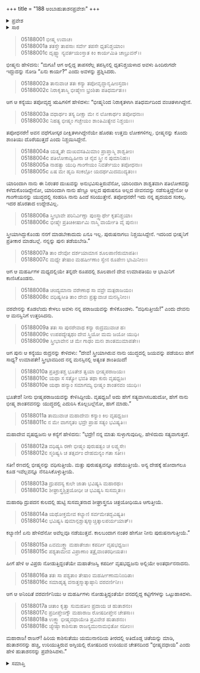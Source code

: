+++
title = "188 ಅಂಬಾಹುತಾಶನಪ್ರವೇಶಃ"
+++

<details><summary>ಪ್ರವೇಶ</summary>


।।   ಓಂ ಓಂ ನಮೋ ನಾರಾಯಣಾಯ।।   ಶ್ರೀ ವೇದವ್ಯಾಸಾಯ ನಮಃ ।।

ಶ್ರೀ ಕೃಷ್ಣದ್ವೈಪಾಯನ ವೇದವ್ಯಾಸ ವಿರಚಿತ  

**ಶ್ರೀ ಮಹಾಭಾರತ**

**ಉದ್ಯೋಗ ಪರ್ವ**

**ಅಂಬೋಽಪಾಖ್ಯಾನ ಪರ್ವ**

**ಅಧ್ಯಾಯ 188**

</details>

<details><summary>ಸಾರ</summary>

ಶಿವನು ಅಂಬೆಗೆ ಭೀಷ್ಮನನ್ನು ವಧಿಸುತ್ತೀಯೆ ಎಂದು ಹೇಳಿ “ಪುರುಷತ್ವವನ್ನೂ ಪಡೆಯುತ್ತೀಯೆ. ಅನ್ಯ ದೇಹಕ್ಕೆ ಹೋದಾಗಲೂ ಕೂಡ ಇವೆಲ್ಲವನ್ನೂ ನೆನಪಿಸಿಕೊಳ್ಳುತ್ತೀಯೆ” ಎಂದು ವರವನ್ನಿತ್ತುದುದು (1-15). ಅನಂತರ ಅಂಬೆಯು ಅಗ್ನಿಪ್ರವೇಶ ಮಾಡಿದುದು (16-18).


</details>


> 05188001 ಭೀಷ್ಮ ಉವಾಚ।  
05188001a ತತಸ್ತೇ ತಾಪಸಾಃ ಸರ್ವೇ ತಪಸೇ ಧೃತನಿಶ್ಚಯಾಂ।  
05188001c ದೃಷ್ಟ್ವಾ ನ್ಯವರ್ತಯಂಸ್ತಾತ ಕಿಂ ಕಾರ್ಯಮಿತಿ ಚಾಬ್ರುವನ್।।

ಭೀಷ್ಮನು ಹೇಳಿದನು: “ಮಗೂ! ಆಗ ಅಲ್ಲಿದ್ದ ತಾಪಸರೆಲ್ಲ ತಪಸ್ಸಿನಲ್ಲಿ ಧೃತನಿಶ್ಚಯಳಾದ ಅವಳು ಹಿಂದಿರುಗದೇ ಇದ್ದುದನ್ನು ನೋಡಿ “ಏನು ಕಾರ್ಯ?” ಎಂದು ಅವಳನ್ನು ಪ್ರಶ್ನಿಸಿದರು.

> 05188002a ತಾನುವಾಚ ತತಃ ಕನ್ಯಾ ತಪೋವೃದ್ಧಾನೃಷೀಂಸ್ತದಾ।  
05188002c ನಿರಾಕೃತಾಸ್ಮಿ ಭೀಷ್ಮೇಣ ಭ್ರಂಶಿತಾ ಪತಿಧರ್ಮತಃ।।

ಆಗ ಆ ಕನ್ಯೆಯು ತಪೋವೃದ್ಧ ಋಷಿಗಳಿಗೆ ಹೇಳಿದಳು: “ಭೀಷ್ಮನಿಂದ ನಿರಾಕೃತಳಾಗಿ ಪತಿಧರ್ಮದಿಂದ ವಂಚಿತಳಾಗಿದ್ದೇನೆ.

> 05188003a ವಧಾರ್ಥಂ ತಸ್ಯ ದೀಕ್ಷಾ ಮೇ ನ ಲೋಕಾರ್ಥಂ ತಪೋಧನಾಃ।   
05188003c ನಿಹತ್ಯ ಭೀಷ್ಮಂ ಗಚ್ಚೇಯಂ ಶಾಂತಿಮಿತ್ಯೇವ ನಿಶ್ಚಯಃ।।

ತಪೋಧನರೇ! ಅವನ ವಧೆಗೋಸ್ಕರ ದೀಕ್ಷಿತಳಾಗಿದ್ದೇನೆಯೇ ಹೊರತು ಉತ್ತಮ ಲೋಕಗಳಿಗಲ್ಲ. ಭೀಷ್ಮನನ್ನು ಕೊಂದು ಶಾಂತಿಯು ದೊರೆಯುತ್ತದೆ ಎಂದು ನಿಶ್ಚಯಿಸಿದ್ದೇನೆ.

> 05188004a ಯತ್ಕೃತೇ ದುಃಖವಸತಿಮಿಮಾಂ ಪ್ರಾಪ್ತಾಸ್ಮಿ ಶಾಶ್ವತೀಂ।  
05188004c ಪತಿಲೋಕಾದ್ವಿಹೀನಾ ಚ ನೈವ ಸ್ತ್ರೀ ನ ಪುಮಾನಿಹ।।   
05188005a ನಾಹತ್ವಾ ಯುಧಿ ಗಾಂಗೇಯಂ ನಿವರ್ತೇಯಂ ತಪೋಧನಾಃ।  
05188005c ಏಷ ಮೇ ಹೃದಿ ಸಂಕಲ್ಪೋ ಯದರ್ಥಮಿದಮುದ್ಯತಂ।।

ಯಾರಿಂದಾಗಿ ನಾನು ಈ ನಿರಂತರ ದುಃಖವನ್ನು ಅನುಭವಿಸುತ್ತಿರುವೆನೋ, ಯಾರಿಂದಾಗಿ ಶಾಶ್ವತವಾಗಿ ಪತಿಲೋಕವನ್ನು ಕಳೆದುಕೊಂಡಿದ್ದೇನೋ, ಯಾರಿಂದಾಗಿ ನಾನು ಹೆಣ್ಣೂ ಅಲ್ಲದ ಪುರುಷನೂ ಅಲ್ಲದ ಜೀವನವನ್ನು ನಡೆಸುತ್ತಿದ್ದೇನೋ ಆ ಗಾಂಗೇಯನನ್ನು ಯುದ್ಧದಲ್ಲಿ ಸಂಹರಿಸಿ ನಾನು ಹಿಂದೆ ಸರಿಯುತ್ತೇನೆ. ತಪೋಧನರೇ! ಇದು ನನ್ನ ಹೃದಯದ ಸಂಕಲ್ಪ. ಇದರ ಹೊರತಾದ ಉದ್ದೇಶವಿಲ್ಲ.

> 05188006a ಸ್ತ್ರೀಭಾವೇ ಪರಿನಿರ್ವಿಣ್ಣಾ ಪುಂಸ್ತ್ವಾರ್ಥೇ ಕೃತನಿಶ್ಚಯಾ।   
05188006c ಭೀಷ್ಮೇ ಪ್ರತಿಚಿಕೀರ್ಷಾಮಿ ನಾಸ್ಮಿ ವಾರ್ಯೇತಿ ವೈ ಪುನಃ।।

ಸ್ತ್ರೀಯಾಗಿದ್ದುಕೊಂಡು ನನಗೆ ಮಾಡಬೇಕಾದುದು ಏನೂ ಇಲ್ಲ. ಪುರುಷನಾಗಲು ನಿಶ್ಚಯಿಸಿದ್ದೇನೆ. ಇದರಿಂದ ಭೀಷ್ಮನಿಗೆ ಪ್ರತೀಕಾರ ಮಾಡಬಲ್ಲೆ. ನನ್ನನ್ನು ಪುನಃ ತಡೆಯಬೇಡಿ.”

> 05188007a ತಾಂ ದೇವೋ ದರ್ಶಯಾಮಾಸ ಶೂಲಪಾಣಿರುಮಾಪತಿಃ।  
05188007c ಮಧ್ಯೇ ತೇಷಾಂ ಮಹರ್ಷೀಣಾಂ ಸ್ವೇನ ರೂಪೇಣ ಭಾಮಿನೀಂ।।

ಆಗ ಆ ಮಹರ್ಷಿಗಳ ಮಧ್ಯದಲ್ಲಿಯೇ ತನ್ನದೇ ರೂಪದಲ್ಲಿ ಶೂಲಪಾಣಿ ದೇವ ಉಮಾಪತಿಯು ಆ ಭಾಮಿನಿಗೆ ಕಾಣಿಸಿಕೊಂಡನು.

> 05188008a ಚಂದ್ಯಮಾನಾ ವರೇಣಾಥ ಸಾ ವವ್ರೇ ಮತ್ಪರಾಜಯಂ।  
05188008c ವಧಿಷ್ಯಸೀತಿ ತಾಂ ದೇವಃ ಪ್ರತ್ಯುವಾಚ ಮನಸ್ವಿನೀಂ।।

ವರವೇನನ್ನು ಕೊಡಲೆಂದು ಕೇಳಲು ಅವಳು ನನ್ನ ಪರಾಜಯವನ್ನು ಕೇಳಿಕೊಂಡಳು. “ವಧಿಸುತ್ತೀಯೆ!” ಎಂದು ದೇವನು ಆ ಮನಸ್ವಿನಿಗೆ ಉತ್ತರಿಸಿದನು.

> 05188009a ತತಃ ಸಾ ಪುನರೇವಾಥ ಕನ್ಯಾ ರುದ್ರಮುವಾಚ ಹ।  
05188009c ಉಪಪದ್ಯೇತ್ಕಥಂ ದೇವ ಸ್ತ್ರಿಯೋ ಮಮ ಜಯೋ ಯುಧಿ।  
05188009e ಸ್ತ್ರೀಭಾವೇನ ಚ ಮೇ ಗಾಢಂ ಮನಃ ಶಾಂತಮುಮಾಪತೇ।।

ಆಗ ಪುನಃ ಆ ಕನ್ಯೆಯು ರುದ್ರನನ್ನು ಕೇಳಿದಳು: “ದೇವ! ಸ್ತ್ರೀಯಾಗಿರುವ ನಾನು ಯುದ್ಧದಲ್ಲಿ ಜಯವನ್ನು ಪಡೆಯಲು ಹೇಗೆ ಸಾಧ್ಯ? ಉಮಾಪತೇ! ಸ್ತ್ರೀಭಾವದಿಂದ ನನ್ನ ಮನಸ್ಸಿನಲ್ಲಿ ಅತ್ಯಂತ ಶಾಂತಿಯಿದೆ!

> 05188010a ಪ್ರತಿಶ್ರುತಶ್ಚ ಭೂತೇಶ ತ್ವಯಾ ಭೀಷ್ಮಪರಾಜಯಃ।  
05188010c ಯಥಾ ಸ ಸತ್ಯೋ ಭವತಿ ತಥಾ ಕುರು ವೃಷಧ್ವಜ।  
05188010e ಯಥಾ ಹನ್ಯಾಂ ಸಮಾಗಮ್ಯ ಭೀಷ್ಮಂ ಶಾಂತನವಂ ಯುಧಿ।।

ಭೂತೇಶ! ನೀನು ಭೀಷ್ಮಪರಾಜಯವನ್ನು ಕೇಳಿಸಿದ್ದೀಯೆ. ವೃಷಧ್ವಜ! ಅದು ಹೇಗೆ ಸತ್ಯವಾಗಿಸಬಹುದೋ, ಹೇಗೆ ನಾನು ಭೀಷ್ಮ ಶಾಂತನವನನ್ನು ಯುದ್ಧದಲ್ಲಿ ಎದುರಿಸಿ ಕೊಲ್ಲಬಲ್ಲೆನೋ, ಹಾಗೆ ಮಾಡು.”

> 05188011a ತಾಮುವಾಚ ಮಹಾದೇವಃ ಕನ್ಯಾಂ ಕಿಲ ವೃಷಧ್ವಜಃ।  
05188011c ನ ಮೇ ವಾಗನೃತಂ ಭದ್ರೇ ಪ್ರಾಹ ಸತ್ಯಂ ಭವಿಷ್ಯತಿ।।

ಮಹಾದೇವ ವೃಷಧ್ವಜನು ಆ ಕನ್ಯೆಗೆ ಹೇಳಿದನು: “ಭದ್ರೇ! ನನ್ನ ಮಾತು ಸುಳ್ಳಾಗುವುದಿಲ್ಲ. ಹೇಳಿದುದು ಸತ್ಯವಾಗುತ್ತದೆ.

> 05188012a ವಧಿಷ್ಯಸಿ ರಣೇ ಭೀಷ್ಮಂ ಪುರುಷತ್ವಂ ಚ ಲಪ್ಸ್ಯಸೇ।  
05188012c ಸ್ಮರಿಷ್ಯಸಿ ಚ ತತ್ಸರ್ವಂ ದೇಹಮನ್ಯಂ ಗತಾ ಸತೀ।।

ಸತೀ! ರಣದಲ್ಲಿ ಭೀಷ್ಮನನ್ನು ವಧಿಸುತ್ತೀಯೆ. ಮತ್ತು ಪುರುಷತ್ವವನ್ನೂ ಪಡೆಯುತ್ತೀಯೆ. ಅನ್ಯ ದೇಹಕ್ಕೆ ಹೋದಾಗಲೂ ಕೂಡ ಇವೆಲ್ಲವನ್ನೂ ನೆನಪಿಸಿಕೊಳ್ಳುತ್ತೀಯೆ.

> 05188013a ದ್ರುಪದಸ್ಯ ಕುಲೇ ಜಾತಾ ಭವಿಷ್ಯಸಿ ಮಹಾರಥಃ।  
05188013c ಶೀಘ್ರಾಸ್ತ್ರಶ್ಚಿತ್ರಯೋಧೀ ಚ ಭವಿಷ್ಯಸಿ ಸುಸಮ್ಮತಃ।।

ಮಹಾರಥಿ ದ್ರುಪದನ ಕುಲದಲ್ಲಿ ಹುಟ್ಟಿ ಸುಸಮ್ಮತನಾದ ಶೀಘ್ರಾಸ್ತ್ರನೂ ಚಿತ್ರಯೋಧಿಯೂ ಆಗುತ್ತೀಯೆ.

> 05188014a ಯಥೋಕ್ತಮೇವ ಕಲ್ಯಾಣಿ ಸರ್ವಮೇತದ್ಭವಿಷ್ಯತಿ।  
05188014c ಭವಿಷ್ಯಸಿ ಪುಮಾನ್ಪಶ್ಚಾತ್ಕಸ್ಮಾಚ್ಚಿತ್ಕಾಲಪರ್ಯಯಾತ್।।

ಕಲ್ಯಾಣೀ! ಏನು ಹೇಳಿದೆನೋ ಅವೆಲ್ಲವೂ ನಡೆಯುತ್ತವೆ. ಕಾಲಬಂದಾಗ ನಂತರ ಹೇಗೋ ನೀನು ಪುರುಷನಾಗುತ್ತೀಯೆ.”

> 05188015a ಏವಮುಕ್ತ್ವಾ ಮಹಾತೇಜಾಃ ಕಪರ್ದೀ ವೃಷಭಧ್ವಜಃ।  
05188015c ಪಶ್ಯತಾಮೇವ ವಿಪ್ರಾಣಾಂ ತತ್ರೈವಾಂತರಧೀಯತ।।

ಹೀಗೆ ಹೇಳಿ ಆ ವಿಪ್ರರು ನೋಡುತ್ತಿದ್ದಂತೆಯೇ ಮಹಾತೇಜಸ್ವಿ ಕಪರ್ದೀ ವೃಷಭಧ್ವಜನು ಅಲ್ಲಿಯೇ ಅಂತರ್ಧಾನನಾದನು.

> 05188016a ತತಃ ಸಾ ಪಶ್ಯತಾಂ ತೇಷಾಂ ಮಹರ್ಷೀಣಾಮನಿಂದಿತಾ।  
05188016c ಸಮಾಹೃತ್ಯ ವನಾತ್ತಸ್ಮಾತ್ಕಾಷ್ಠಾನಿ ವರವರ್ಣಿನೀ।।

ಆಗ ಆ ಅನಿಂದಿತೆ ವರವರ್ಣಿನಿಯು ಆ ಮಹರ್ಷಿಗಳು ನೋಡುತ್ತಿದ್ದಂತೆಯೇ ವನದಲ್ಲಿದ್ದ ಕಟ್ಟಿಗೆಗಳನ್ನು ಒಟ್ಟುಹಾಕಿದಳು.

> 05188017a ಚಿತಾಂ ಕೃತ್ವಾ ಸುಮಹತೀಂ ಪ್ರದಾಯ ಚ ಹುತಾಶನಂ।  
05188017c ಪ್ರದೀಪ್ತೇಽಗ್ನೌ ಮಹಾರಾಜ ರೋಷದೀಪ್ತೇನ ಚೇತಸಾ।।  
05188018a ಉಕ್ತ್ವಾ ಭೀಷ್ಮವಧಾಯೇತಿ ಪ್ರವಿವೇಶ ಹುತಾಶನಂ।  
05188018c ಜ್ಯೇಷ್ಠಾ ಕಾಶಿಸುತಾ ರಾಜನ್ಯಮುನಾಮಭಿತೋ ನದೀಂ।।

ಮಹಾರಾಜ! ರಾಜನ್! ಹಿರಿಯ ಕಾಶಿಸುತೆಯು ಯಮುನಾನದಿಯ ತೀರದಲ್ಲಿ ಅತಿದೊಡ್ಡ ಚಿತೆಯನ್ನು ಮಾಡಿ, ಹುತಾಶನನನ್ನು ಹಚ್ಚಿ, ಉರಿಯುತ್ತಿರುವ ಅಗ್ನಿಯಲ್ಲಿ ರೋಷದಿಂದ ಉರಿಯುವ ಚೇತನದಿಂದ “ಭೀಷ್ಮವಧಾಯ” ಎಂದು ಹೇಳಿ ಹುತಾಶನನನ್ನು ಪ್ರವೇಶಿಸಿದಳು.”


<details><summary>ಸಮಾಪ್ತಿ</summary>


ಇತಿ ಶ್ರೀ ಮಹಾಭಾರತೇ ಉದ್ಯೋಗ ಪರ್ವಣಿ ಅಂಬೋಽಪಾಖ್ಯಾನ ಪರ್ವಣಿ ಅಂಬಾಹುತಾಶನಪ್ರವೇಶೇ ಅಷ್ಟಾಶೀತ್ಯಧಿಕಶತತಮೋಽಧ್ಯಾಯಃ।  
ಇದು ಶ್ರೀ ಮಹಾಭಾರತದಲ್ಲಿ ಉದ್ಯೋಗ ಪರ್ವದಲ್ಲಿ ಅಂಬೋಽಪಾಖ್ಯಾನ ಪರ್ವದಲ್ಲಿ ಅಂಬಾಹುತಾಶನಪ್ರವೇಶದಲ್ಲಿ ನೂರಾಎಂಭತ್ತೆಂಟನೆಯ ಅಧ್ಯಾಯವು.


</details>
